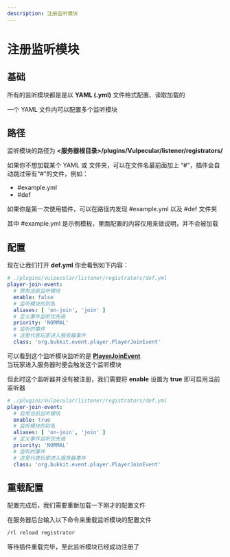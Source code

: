 ```yaml
---
description: 注册监听模块
---
```


# 注册监听模块

## 基础

所有的监听模块都是是以 **YAML (.yml)** 文件格式配置、读取加载的

一个 YAML 文件内可以配置多个监听模块

## 路径

监听模块的路径为 **<服务器根目录>/plugins/Vulpecular/listener/registrators/**

如果你不想加载某个 YAML 或 文件夹，可以在文件名最前面加上 “#”，插件会自动跳过带有“#”的文件，例如：
- #example.yml
- #def

如果你是第一次使用插件，可以在路径内发现 #example.yml 以及 #def 文件夹

其中 #example.yml 是示例模板，里面配置的内容仅用来做说明，并不会被加载

## 配置

现在让我们打开 **def.yml** 你会看到如下内容：
```yaml
# ./plugins/Vulpecular/listener/registrators/def.yml
player-join-event:
  # 禁用当前监听模块
  enable: false
  # 监听模块的别名
  aliases: [ 'on-join', 'join' ]
  # 定义事件监听优先级
  priority: 'NORMAL'
  # 监听的事件
  # 这里代表玩家进入服务器事件
  class: 'org.bukkit.event.player.PlayerJoinEvent'
```

可以看到这个监听模块监听的是
[**PlayerJoinEvent**](https://bukkit.windit.net/javadoc/org/bukkit/event/player/PlayerJoinEvent.html)
<br>
当玩家进入服务器时便会触发这个监听模块

但此时这个监听器并没有被注册，我们需要将 **enable** 设置为 **true** 即可启用当前监听器
```yaml
# ./plugins/Vulpecular/listener/registrators/def.yml
player-join-event:
  # 启用当前监听模块
  enable: true
  # 监听模块的别名
  aliases: [ 'on-join', 'join' ]
  # 定义事件监听优先级
  priority: 'NORMAL'
  # 监听的事件
  # 这里代表玩家进入服务器事件
  class: 'org.bukkit.event.player.PlayerJoinEvent'
```

## 重载配置

配置完成后，我们需要重新加载一下刚才的配置文件

在服务器后台输入以下命令来重载监听模块的配置文件

```cmd
/rl reload registrator
```

等待插件重载完毕，至此监听模块已经成功注册了